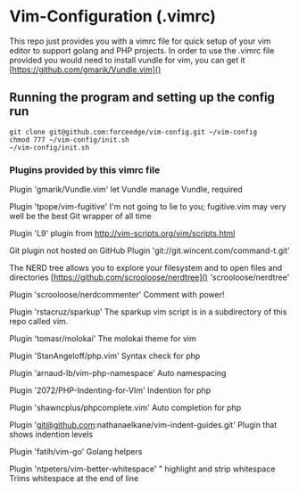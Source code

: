 # Vim-Configuration (.vimrc) #

This repo just provides you with a vimrc file for quick setup of your vim editor to support golang and PHP projects. In order to use the .vimrc file provided you would need to install vundle for vim, you can get it [https://github.com/gmarik/Vundle.vim]()

## Running the program and setting up the config run
```
git clone git@github.com:forceedge/vim-config.git ~/vim-config
chmod 777 ~/vim-config/init.sh
~/vim-config/init.sh
```

### Plugins provided by this vimrc file ###

Plugin 'gmarik/Vundle.vim'
let Vundle manage Vundle, required

Plugin 'tpope/vim-fugitive'
I'm not going to lie to you; fugitive.vim may very well be the best Git wrapper of all time

Plugin 'L9'
plugin from http://vim-scripts.org/vim/scripts.html

Git plugin not hosted on GitHub
Plugin 'git://git.wincent.com/command-t.git'

The NERD tree allows you to explore your filesystem and to open files and directories
[https://github.com/scrooloose/nerdtree]() 'scrooloose/nerdtree'

Plugin 'scrooloose/nerdcommenter'
Comment with power!

Plugin 'rstacruz/sparkup'
The sparkup vim script is in a subdirectory of this repo called vim.

Plugin 'tomasr/molokai'
The molokai theme for vim

Plugin 'StanAngeloff/php.vim'
Syntax check for php

Plugin 'arnaud-lb/vim-php-namespace'
Auto namespacing

Plugin '2072/PHP-Indenting-for-VIm'
Indention for php

Plugin 'shawncplus/phpcomplete.vim'
Auto completion for php

Plugin 'git@github.com:nathanaelkane/vim-indent-guides.git'
Plugin that shows indention levels

Plugin 'fatih/vim-go'
Golang helpers

Plugin 'ntpeters/vim-better-whitespace' " highlight and strip whitespace
Trims whitespace at the end of line
